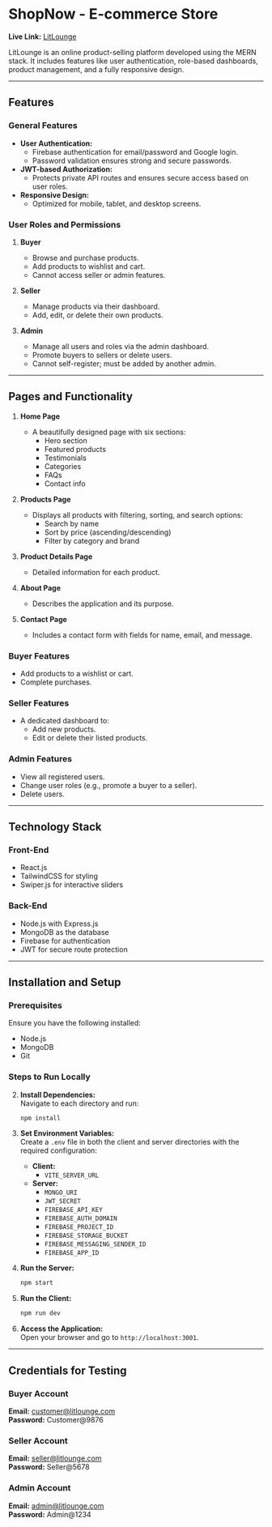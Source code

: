 # ShopNow - E-commerce Store

**Live Link:** [LitLounge](https://lit-lounge-store.vercel.app)    

LitLounge is an online product-selling platform developed using the MERN stack. It includes features like user authentication, role-based dashboards, product management, and a fully responsive design.

---

## Features

### General Features
- **User Authentication:**  
  - Firebase authentication for email/password and Google login.
  - Password validation ensures strong and secure passwords.
- **JWT-based Authorization:**  
  - Protects private API routes and ensures secure access based on user roles.
- **Responsive Design:**  
  - Optimized for mobile, tablet, and desktop screens.

### User Roles and Permissions
1. **Buyer**  
   - Browse and purchase products.  
   - Add products to wishlist and cart.  
   - Cannot access seller or admin features.

2. **Seller**  
   - Manage products via their dashboard.  
   - Add, edit, or delete their own products.  

3. **Admin**  
   - Manage all users and roles via the admin dashboard.  
   - Promote buyers to sellers or delete users.  
   - Cannot self-register; must be added by another admin.

---

## Pages and Functionality

1. **Home Page**  
   - A beautifully designed page with six sections:  
     - Hero section  
     - Featured products  
     - Testimonials  
     - Categories  
     - FAQs  
     - Contact info  

2. **Products Page**  
   - Displays all products with filtering, sorting, and search options:  
     - Search by name  
     - Sort by price (ascending/descending)  
     - Filter by category and brand  

3. **Product Details Page**  
   - Detailed information for each product.

4. **About Page**  
   - Describes the application and its purpose.

5. **Contact Page**  
   - Includes a contact form with fields for name, email, and message.

### Buyer Features
- Add products to a wishlist or cart.  
- Complete purchases.  

### Seller Features
- A dedicated dashboard to:  
  - Add new products.  
  - Edit or delete their listed products.  

### Admin Features
- View all registered users.  
- Change user roles (e.g., promote a buyer to a seller).  
- Delete users.  

---

## Technology Stack

### Front-End
- React.js  
- TailwindCSS for styling  
- Swiper.js for interactive sliders  

### Back-End
- Node.js with Express.js  
- MongoDB as the database  
- Firebase for authentication  
- JWT for secure route protection  

---

## Installation and Setup

### Prerequisites
Ensure you have the following installed:
- Node.js  
- MongoDB  
- Git  

### Steps to Run Locally

2. **Install Dependencies:**  
   Navigate to each directory and run:  
   ```bash
   npm install
   ```

3. **Set Environment Variables:**  
   Create a `.env` file in both the client and server directories with the required configuration:  
   - **Client:**  
     - `VITE_SERVER_URL`  
   - **Server:**  
     - `MONGO_URI`  
     - `JWT_SECRET`  
     - `FIREBASE_API_KEY`  
     - `FIREBASE_AUTH_DOMAIN`  
     - `FIREBASE_PROJECT_ID`  
     - `FIREBASE_STORAGE_BUCKET`  
     - `FIREBASE_MESSAGING_SENDER_ID`  
     - `FIREBASE_APP_ID`  

4. **Run the Server:**  
   ```bash
   npm start
   ```

5. **Run the Client:**  
   ```bash
   npm run dev
   ```

6. **Access the Application:**  
   Open your browser and go to `http://localhost:3001`.

---

## Credentials for Testing

### Buyer Account  
**Email:** customer@litlounge.com  
**Password:** Customer@9876  

### Seller Account  
**Email:** seller@litlounge.com  
**Password:** Seller@5678  

### Admin Account  
**Email:** admin@litlounge.com  
**Password:** Admin@1234  